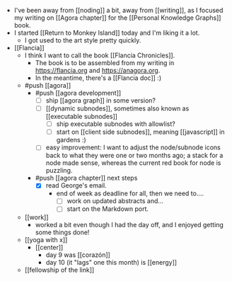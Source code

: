 - I've been away from [[noding]] a bit, away from [[writing]], as I focused my writing on [[Agora chapter]] for the [[Personal Knowledge Graphs]] book.
- I started [[Return to Monkey Island]] today and I'm liking it a lot.
  - I got used to the art style pretty quickly.
- [[Flancia]]
  - I think I want to call the book [[Flancia Chronicles]].
    - The book is to be assembled from my writing in https://flancia.org and https://anagora.org.
    - In the meantime, there's a [[Flancia doc]] :)
  - #push [[agora]]
    - #push [[agora development]]
      - [ ] ship [[agora graph]] in some version?
      - [ ] [[dynamic subnodes]], sometimes also known as [[executable subnodes]]
        - [ ] ship executable subnodes with allowlist?
        - [ ] start on [[client side subnodes]], meaning [[javascript]] in gardens :)
      - [ ] easy improvement: I want to adjust the node/subnode icons back to what they were one or two months ago; a stack for a node made sense, whereas the current red book for node is puzzling.
    - #push [[agora chapter]] next steps
      - [x] read George's email.
        - end of week as deadline for all, then we need to....
          - [ ] work on updated abstracts and...
          - [ ] start on the Markdown port.
  - [[work]]
    - worked a bit even though I had the day off, and I enjoyed getting some things done!
  - [[yoga with x]]
    - [[center]]
      - day 9 was [[corazón]]
      - day 10 (it "lags" one this month) is [[energy]]
  - [[fellowship of the link]]
